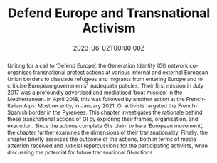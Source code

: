 ---
title: "Defend Europe and Transnational Activism"
authors:
- admin
- Anita Nissen
date: "2023-06-02T00:00:00Z"
doi: "https://doi.org/10.4324/9781003197607"

# Schedule page publish date (NOT publication's date).
publishDate: "2023-06-02T00:00:00Z"

# Publication type.
# Accepts a single type but formatted as a YAML list (for Hugo requirements).
# Enter a publication type from the CSL standard.
publication_types: ["chapter"]

# Publication name and optional abbreviated publication name.
publication: ""
publication_short: ""

abstract: Uniting for a call to ‘Defend Europe’, the Generation Identity (GI) network co-organises transnational protest actions at various internal and external European Union borders to dissuade refugees and migrants from entering Europe and to criticise European governments’ inadequate policies. Their first mission in July 2017 was a profoundly advertised and mediatised ‘boat mission’ in the Mediterranean. In April 2018, this was followed by another action at the French-Italian Alps. Most recently, in January 2021, GI activists targeted the French-Spanish border in the Pyrenees. This chapter investigates the rationale behind these transnational actions of GI by exploring their frames, organisation, and execution. Since the actions complete GI’s claim to be a ‘European movement’, the chapter further examines the dimensions of their transnationality. Finally, the chapter briefly assesses the outcome of the actions, both in terms of media attention received and judicial repercussions for the participating activists, while discussing the potential for future transnational GI-actions.

tags:
featured: false

# links:
# - name: ""
#   url: ""
url_pdf: https://www.taylorfrancis.com/login?current_url=https%3A%2F%2Fwww.taylorfrancis.com%2Fbooks%2Fedit%2F10.4324%2F9781003197607%2Fglobal-identitarianism-jos%25C3%25A9-pedro-z%25C3%25BAquete-riccardo-marchi

# Featured image
# To use, add an image named `featured.jpg/png` to your page's folder. 
image:
  caption: ''
  focal_point: ""
  preview_only: false

# Associated Projects (optional).
#   Associate this publication with one or more of your projects.
#   Simply enter your project's folder or file name without extension.
#   E.g. `internal-project` references `content/project/internal-project/index.md`.
#   Otherwise, set `projects: []`.

---